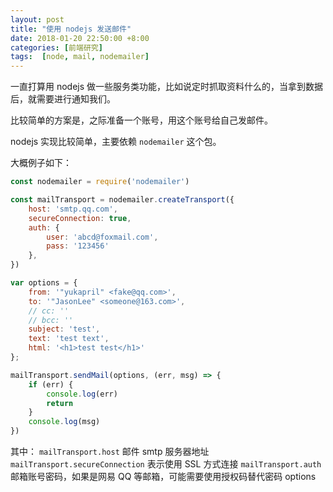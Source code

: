 ```yaml
---
layout: post
title: "使用 nodejs 发送邮件"
date: 2018-01-20 22:50:00 +8:00
categories: [前端研究]
tags:  [node, mail, nodemailer]
---
```


一直打算用 nodejs 做一些服务类功能，比如说定时抓取资料什么的，当拿到数据后，就需要进行通知我们。

比较简单的方案是，之际准备一个账号，用这个账号给自己发邮件。

nodejs 实现比较简单，主要依赖 `nodemailer` 这个包。

大概例子如下：

```js
const nodemailer = require('nodemailer')

const mailTransport = nodemailer.createTransport({
	host: 'smtp.qq.com', 
	secureConnection: true, 
	auth: {
		user: 'abcd@foxmail.com',
		pass: '123456'
	},
})

var options = {
	from: '"yukapril" <fake@qq.com>',
	to: '"JasonLee" <someone@163.com>',
	// cc: ''
	// bcc: ''
	subject: 'test',
	text: 'test text',
	html: '<h1>test test</h1>'
};

mailTransport.sendMail(options, (err, msg) => {
	if (err) {
		console.log(err)
		return
	}
	console.log(msg)
})
```

其中：
`mailTransport.host` 邮件 smtp 服务器地址
`mailTransport.secureConnection` 表示使用 SSL 方式连接
`mailTransport.auth` 邮箱账号密码，如果是网易 QQ 等邮箱，可能需要使用授权码替代密码
options

